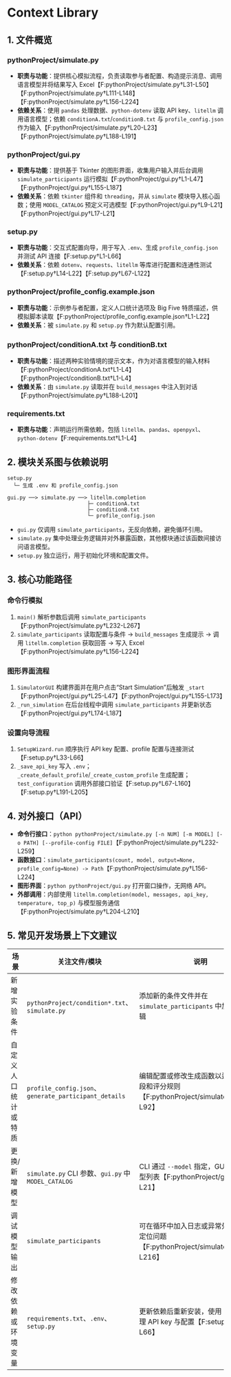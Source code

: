 # Context Library

## 1. 文件概览

### pythonProject/simulate.py
- **职责与功能**：提供核心模拟流程，负责读取参与者配置、构造提示消息、调用语言模型并将结果写入 Excel【F:pythonProject/simulate.py†L31-L50】【F:pythonProject/simulate.py†L111-L148】【F:pythonProject/simulate.py†L156-L224】
- **依赖关系**：使用 `pandas` 处理数据、`python-dotenv` 读取 API key、`litellm` 调用语言模型；依赖 `conditionA.txt`/`conditionB.txt` 与 `profile_config.json` 作为输入【F:pythonProject/simulate.py†L20-L23】【F:pythonProject/simulate.py†L188-L191】

### pythonProject/gui.py
- **职责与功能**：提供基于 Tkinter 的图形界面，收集用户输入并后台调用 `simulate_participants` 运行模拟【F:pythonProject/gui.py†L1-L47】【F:pythonProject/gui.py†L155-L187】
- **依赖关系**：依赖 `tkinter` 组件和 `threading`，并从 `simulate` 模块导入核心函数；使用 `MODEL_CATALOG` 预定义可选模型【F:pythonProject/gui.py†L9-L21】【F:pythonProject/gui.py†L17-L21】

### setup.py
- **职责与功能**：交互式配置向导，用于写入 `.env`、生成 `profile_config.json` 并测试 API 连接【F:setup.py†L1-L66】
- **依赖关系**：依赖 `dotenv`、`requests`、`litellm` 等库进行配置和连通性测试【F:setup.py†L14-L22】【F:setup.py†L67-L122】

### pythonProject/profile_config.example.json
- **职责与功能**：示例参与者配置，定义人口统计选项及 Big Five 特质描述，供模拟脚本读取【F:pythonProject/profile_config.example.json†L1-L22】
- **依赖关系**：被 `simulate.py` 和 `setup.py` 作为默认配置引用。

### pythonProject/conditionA.txt 与 conditionB.txt
- **职责与功能**：描述两种实验情境的提示文本，作为对语言模型的输入材料【F:pythonProject/conditionA.txt†L1-L4】【F:pythonProject/conditionB.txt†L1-L4】
- **依赖关系**：由 `simulate.py` 读取并在 `build_messages` 中注入到对话【F:pythonProject/simulate.py†L188-L201】

### requirements.txt
- **职责与功能**：声明运行所需依赖，包括 `litellm`、`pandas`、`openpyxl`、`python-dotenv`【F:requirements.txt†L1-L4】

## 2. 模块关系图与依赖说明

```
setup.py
  └─ 生成 .env 和 profile_config.json

gui.py ──> simulate.py ──> litellm.completion
                          ├─ conditionA.txt
                          ├─ conditionB.txt
                          └─ profile_config.json
```
- `gui.py` 仅调用 `simulate_participants`，无反向依赖，避免循环引用。
- `simulate.py` 集中处理业务逻辑并对外暴露函数，其他模块通过该函数间接访问语言模型。
- `setup.py` 独立运行，用于初始化环境和配置文件。

## 3. 核心功能路径

### 命令行模拟
1. `main()` 解析参数后调用 `simulate_participants`【F:pythonProject/simulate.py†L232-L267】
2. `simulate_participants` 读取配置与条件 → `build_messages` 生成提示 → 调用 `litellm.completion` 获取回答 → 写入 Excel【F:pythonProject/simulate.py†L156-L224】

### 图形界面流程
1. `SimulatorGUI` 构建界面并在用户点击“Start Simulation”后触发 `_start`【F:pythonProject/gui.py†L25-L47】【F:pythonProject/gui.py†L155-L173】
2. `_run_simulation` 在后台线程中调用 `simulate_participants` 并更新状态【F:pythonProject/gui.py†L174-L187】

### 设置向导流程
1. `SetupWizard.run` 顺序执行 API key 配置、profile 配置与连接测试【F:setup.py†L33-L66】
2. `_save_api_key` 写入 `.env`；`_create_default_profile`/`_create_custom_profile` 生成配置；`test_configuration` 调用外部接口验证【F:setup.py†L67-L160】【F:setup.py†L191-L205】

## 4. 对外接口（API）

- **命令行接口**：`python pythonProject/simulate.py [-n NUM] [-m MODEL] [-o PATH] [--profile-config FILE]`【F:pythonProject/simulate.py†L232-L259】
- **函数接口**：`simulate_participants(count, model, output=None, profile_config=None) -> Path`【F:pythonProject/simulate.py†L156-L224】
- **图形界面**：`python pythonProject/gui.py` 打开窗口操作，无网络 API。
- **外部调用**：内部使用 `litellm.completion(model, messages, api_key, temperature, top_p)` 与模型服务通信【F:pythonProject/simulate.py†L204-L210】

## 5. 常见开发场景上下文建议

| 场景 | 关注文件/模块 | 说明 |
| --- | --- | --- |
| 新增实验条件 | `pythonProject/condition*.txt`、`simulate.py` | 添加新的条件文件并在 `simulate_participants` 中加载选择逻辑 |
| 自定义人口统计或特质 | `profile_config.json`、`generate_participant_details` | 编辑配置或修改生成函数以适配新的字段和评分规则【F:pythonProject/simulate.py†L53-L92】 |
| 更换/新增模型 | `simulate.py` CLI 参数、`gui.py` 中 `MODEL_CATALOG` | CLI 通过 `--model` 指定，GUI 需更新模型列表【F:pythonProject/gui.py†L17-L21】 |
| 调试模型输出 | `simulate_participants` | 可在循环中加入日志或异常处理，便于定位问题【F:pythonProject/simulate.py†L193-L216】 |
| 修改依赖或环境变量 | `requirements.txt`、`.env`、`setup.py` | 更新依赖后重新安装，使用 `setup.py` 管理 API key 与配置【F:setup.py†L1-L66】 |

